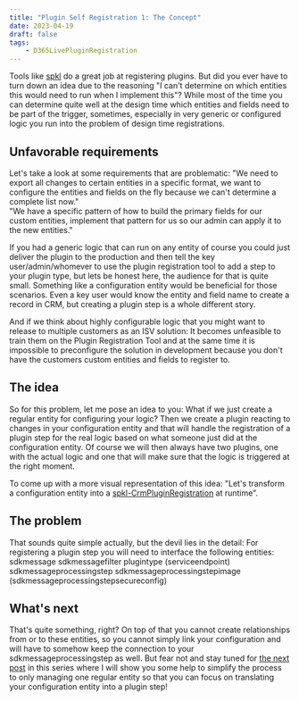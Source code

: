 ```yaml
---
title: "Plugin Self Registration 1: The Concept"
date: 2023-04-19
draft: false
tags: 
    - D365LivePluginRegistration
---
```


Tools like [spkl](https://github.com/scottdurow/SparkleXrm) do a great job at registering plugins. 
But did you ever have to turn down an idea due to the reasoning "I can't determine on which entities this would need to run when I implement this"?
While most of the time you can determine quite well at the design time which entities and fields need to be part of the trigger, sometimes, especially in very generic or configured logic you run into the problem of design time registrations. 

## Unfavorable requirements
Let's take a look at some requirements that are problematic:
"We need to export all changes to certain entities in a specific format, we want to configure the entities and fields on the fly because we can't determine a complete list now."  
"We have a specific pattern of how to build the primary fields for our custom entities, implement that pattern for us so our admin can apply it to the new entities." 

If you had a generic logic that can run on any entity of course you could just deliver the plugin to the production and then tell the key user/admin/whomever to use the plugin registration tool to add a step to your plugin type, but lets be honest here, the audience for that is quite small. Something like a configuration entity would be beneficial for those scenarios. Even a key user would know the entity and field name to create a record in CRM, but creating a plugin step is a whole different story.

And if we think about highly configurable logic that you might want to release to multiple customers as an ISV solution: It becomes unfeasible to train them on the Plugin Registration Tool and at the same time it is impossible to preconfigure the solution in development because you don't have the customers custom entities and fields to register to.

## The idea
So for this problem, let me pose an idea to you: What if we just create a regular entity for configuring your logic? Then we create a plugin reacting to changes in your configuration entity and that will handle the registration of a plugin step for the real logic based on what someone just did at the configuration entity.
Of course we will then always have two plugins, one with the actual logic and one that will make sure that the logic is triggered at the right moment.

To come up with a more visual representation of this idea: "Let's transform a configuration entity into a [spkl-CrmPluginRegistration](https://github.com/scottdurow/SparkleXrm/wiki/spkl#how) at runtime".

## The problem
That sounds quite simple actually, but the devil lies in the detail: For registering a plugin step you will need to interface the following entities:
sdkmessage
sdkmessagefilter
plugintype
(serviceendpoint)
sdkmessageprocessingstep
sdkmessageprocessingstepimage
(sdkmessageprocessingstepsecureconfig)

## What's next
That's quite something, right? On top of that you cannot create relationships from or to these entities, so you cannot simply link your configuration and will have to somehow keep the connection to your sdkmessageprocessingstep as well.
But fear not and stay tuned for [the next post](/post/plugin-self-registration/solution) in this series where I will show you some help to simplify the process to only managing one regular entity so that you can focus on translating your configuration entity into a plugin step!